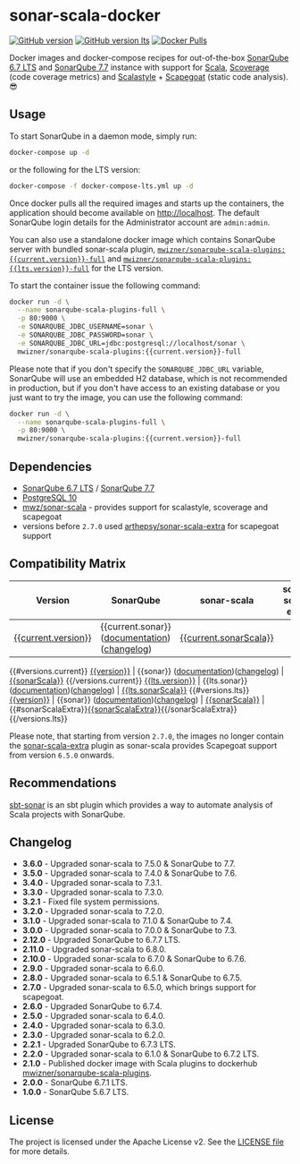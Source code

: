# sonar-scala-docker
[![GitHub version](https://img.shields.io/badge/release-v{{current.version}}-blue.svg)](https://github.com/mwz/sonarqube-scala-docker/releases)
[![GitHub version lts](https://img.shields.io/badge/release_(LTS)-v{{lts.version}}-blue.svg)](https://github.com/mwz/sonarqube-scala-docker/releases)
[![Docker Pulls](https://img.shields.io/docker/pulls/mwizner/sonarqube-scala-plugins.svg)](https://hub.docker.com/r/mwizner/sonarqube-scala-plugins)

Docker images and docker-compose recipes for out-of-the-box [SonarQube 6.7 LTS](https://www.sonarqube.org/sonarqube-6-7-lts) and [SonarQube 7.7](https://www.sonarqube.org/sonarqube-7-7) instance with support for [Scala](http://www.scala-lang.org), [Scoverage](https://github.com/scoverage/scalac-scoverage-plugin) (code coverage metrics) and [Scalastyle](http://www.scalastyle.org) + [Scapegoat](https://github.com/sksamuel/scapegoat) (static code analysis). :sunglasses:


## Usage
To start SonarQube in a daemon mode, simply run:

```bash
docker-compose up -d
```
or the following for the LTS version:
```bash
docker-compose -f docker-compose-lts.yml up -d
```

Once docker pulls all the required images and starts up the containers, the application should become available on [http://localhost](http://localhost). The default SonarQube login details for the Administrator account are `admin:admin`.

You can also use a standalone docker image which contains SonarQube server with bundled sonar-scala plugin, [`mwizner/sonarqube-scala-plugins:{{current.version}}-full`](https://hub.docker.com/r/mwizner/sonarqube-scala-plugins) and [`mwizner/sonarqube-scala-plugins:{{lts.version}}-full`](https://hub.docker.com/r/mwizner/sonarqube-scala-plugins) for the LTS version.

To start the container issue the following command:
```bash
docker run -d \
  --name sonarqube-scala-plugins-full \
  -p 80:9000 \
  -e SONARQUBE_JDBC_USERNAME=sonar \
  -e SONARQUBE_JDBC_PASSWORD=sonar \
  -e SONARQUBE_JDBC_URL=jdbc:postgresql://localhost/sonar \
  mwizner/sonarqube-scala-plugins:{{current.version}}-full
```
Please note that if you don't specify the `SONARQUBE_JDBC_URL` variable, SonarQube will use an embedded H2 database, which is not recommended in production, but if you don't have access to an existing database or you just want to try the image, you can use the following command:
```bash
docker run -d \
  --name sonarqube-scala-plugins-full \
  -p 80:9000 \
  mwizner/sonarqube-scala-plugins:{{current.version}}-full
```


## Dependencies
 * [SonarQube 6.7 LTS](https://hub.docker.com/_/sonarqube) / [SonarQube 7.7](https://hub.docker.com/_/sonarqube)
 * [PostgreSQL 10](https://hub.docker.com/_/postgres)
 * [mwz/sonar-scala](https://github.com/mwz/sonar-scala) - provides support for scalastyle, scoverage and scapegoat
 * versions before `2.7.0` used [arthepsy/sonar-scala-extra](https://github.com/arthepsy/sonar-scala-extra) for scapegoat support


## Compatibility Matrix
Version | SonarQube | sonar-scala | sonar-scala-extra
--------|-----------|-------------|------------------
[{{current.version}}](https://github.com/mwz/sonarqube-scala-docker/releases/tag/{{current.version}}) | {{current.sonar}} ([documentation]({{{current.sonarDocs}}}))([changelog]({{{current.sonarChangelog}}})) | [{{current.sonarScala}}](https://github.com/mwz/sonar-scala/releases/tag/v{{current.sonarScala}})
{{#versions.current}}
[{{version}}](https://github.com/mwz/sonarqube-scala-docker/releases/tag/{{version}}) | {{sonar}} ([documentation]({{{sonarDocs}}}))([changelog]({{{sonarChangelog}}})) | [{{sonarScala}}](https://github.com/mwz/sonar-scala/releases/tag/v{{sonarScala}})
{{/versions.current}}
[{{lts.version}}](https://github.com/mwz/sonarqube-scala-docker/releases/tag/{{lts.version}}) | {{lts.sonar}} ([documentation]({{{lts.sonarDocs}}}))([changelog]({{{lts.sonarChangelog}}})) | [{{lts.sonarScala}}](https://github.com/mwz/sonar-scala/releases/tag/v{{lts.sonarScala}})
{{#versions.lts}}
[{{version}}](https://github.com/mwz/sonarqube-scala-docker/releases/tag/{{version}}) | {{sonar}} ([documentation]({{{sonarDocs}}}))([changelog]({{{sonarChangelog}}})) | [{{sonarScala}}](https://github.com/mwz/sonar-scala/releases/tag/v{{{sonarScala}}}) | {{#sonarScalaExtra}}[{{sonarScalaExtra}}](https://github.com/arthepsy/sonar-scala-extra/releases/tag/v{{sonarScalaExtra}}){{/sonarScalaExtra}}
{{/versions.lts}}


Please note, that starting from version `2.7.0`, the images no longer contain the [sonar-scala-extra](https://github.com/arthepsy/sonar-scala-extra) plugin as sonar-scala provides Scapegoat support from version `6.5.0` onwards.

## Recommendations
[sbt-sonar](https://github.com/mwz/sbt-sonar) is an sbt plugin which provides a way to automate analysis of Scala projects with SonarQube.


## Changelog
- **3.6.0** - Upgraded sonar-scala to 7.5.0 & SonarQube to 7.7.
- **3.5.0** - Upgraded sonar-scala to 7.4.0 & SonarQube to 7.6.
- **3.4.0** - Upgraded sonar-scala to 7.3.1.
- **3.3.0** - Upgraded sonar-scala to 7.3.0.
- **3.2.1** - Fixed file system permissions.
- **3.2.0** - Upgraded sonar-scala to 7.2.0.
- **3.1.0** - Upgraded sonar-scala to 7.1.0 & SonarQube to 7.4.
- **3.0.0** - Upgraded sonar-scala to 7.0.0 & SonarQube to 7.3.
- **2.12.0** - Upgraded SonarQube to 6.7.7 LTS.
- **2.11.0** - Upgraded sonar-scala to 6.8.0.
- **2.10.0** - Upgraded sonar-scala to 6.7.0 & SonarQube to 6.7.6.
- **2.9.0** - Upgraded sonar-scala to 6.6.0.
- **2.8.0** - Upgraded sonar-scala to 6.5.1 & SonarQube to 6.7.5.
- **2.7.0** - Upgraded sonar-scala to 6.5.0, which brings support for scapegoat.
- **2.6.0** - Upgraded SonarQube to 6.7.4.
- **2.5.0** - Upgraded sonar-scala to 6.4.0.
- **2.4.0** - Upgraded sonar-scala to 6.3.0.
- **2.3.0** - Upgraded sonar-scala to 6.2.0.
- **2.2.1** - Upgraded SonarQube to 6.7.3 LTS.
- **2.2.0** - Upgraded sonar-scala to 6.1.0 & SonarQube to 6.7.2 LTS.
- **2.1.0** - Published docker image with Scala plugins to dockerhub [mwizner/sonarqube-scala-plugins](https://hub.docker.com/r/mwizner/sonarqube-scala-plugins).
- **2.0.0** - SonarQube 6.7.1 LTS.
- **1.0.0** - SonarQube 5.6.7 LTS.


## License
The project is licensed under the Apache License v2. See the [LICENSE file](LICENSE) for more details.
